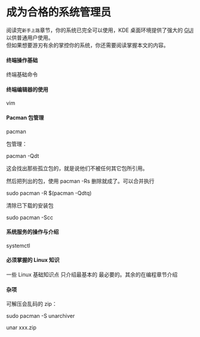 # 成为合格的系统管理员

阅读完`新手上路`章节，你的系统已完全可以使用，KDE 桌面环境提供了强大的 [GUI](https://zh.wikipedia.org/wiki/%E5%9B%BE%E5%BD%A2%E7%94%A8%E6%88%B7%E7%95%8C%E9%9D%A2) 以供普通用户使用。  
但如果想要游刃有余的掌控你的系统，你还需要阅读掌握本文的内容。

#### 终端操作基础

终端基础命令

#### 终端编辑器的使用

vim

#### Pacman 包管理

pacman

包管理：

pacman -Qdt

这会找出那些孤立包的，就是说他们不被任何其它包所引用。

然后把列出的包，使用 pacman -Rs 删除就成了。可以合并执行

sudo pacman -R \$(pacman -Qdtq)

清除已下载的安装包

sudo pacman -Scc

#### 系统服务的操作与介绍

systemctl

#### 必须掌握的 Linux 知识

一些 Linux 基础知识点 只介绍最基本的 最必要的。其余的在编程章节介绍

#### 杂项

可解压会乱码的 zip：

sudo pacman -S unarchiver

unar xxx.zip
